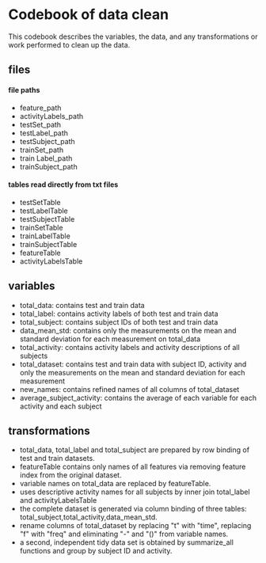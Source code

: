 # Codebook of data clean
This codebook describes the variables, the data, and any transformations or work performed to clean up the data.


## files 
#### file paths
* feature_path <br /> 
* activityLabels_path <br /> 
* testSet_path <br /> 
* testLabel_path <br /> 
* testSubject_path <br /> 
* trainSet_path <br /> 
* train Label_path <br /> 
* trainSubject_path <br />
#### tables read directly from txt files
* testSetTable<br /> 
* testLabelTable<br /> 
* testSubjectTable<br /> 
* trainSetTable<br /> 
* trainLabelTable<br /> 
* trainSubjectTable<br /> 
* featureTable<br /> 
* activityLabelsTable<br /> 

## variables
* total_data: contains test and train data<br /> 
* total_label: contains activity labels of both test and train data<br /> 
* total_subject: contains subject IDs of both test and train data<br /> 
* data_mean_std: contains only the measurements on the mean and standard deviation for each measurement on total_data<br /> 
* total_activity: contains activity labels and activity descriptions of all subjects<br /> 
* total_dataset: contains test and train data with subject ID, activity and only the measurements on the mean and standard deviation for each measurement<br /> 
* new_names: contains refined names of all columns of total_dataset<br /> 
* average_subject_activity: contains the average of each variable for each activity and each subject<br /> 

## transformations
* total_data, total_label and total_subject are prepared by row binding of test and train datasets.<br /> 
* featureTable contains only names of all features via removing feature index from the original dataset.<br /> 
* variable names on total_data are replaced by featureTable.<br /> 
* uses descriptive activity names for all subjects by inner join total_label and activityLabelsTable<br /> 
* the complete dataset is generated via column binding of three tables: total_subject,total_activity,data_mean_std.<br /> 
* rename columns of total_dataset by replacing "t" with "time", replacing "f" with "freq" and eliminating "-" and "()" from variable names.<br /> 
* a second, independent tidy data set is obtained by summarize_all functions and group by subject ID and activity.<br /> 


